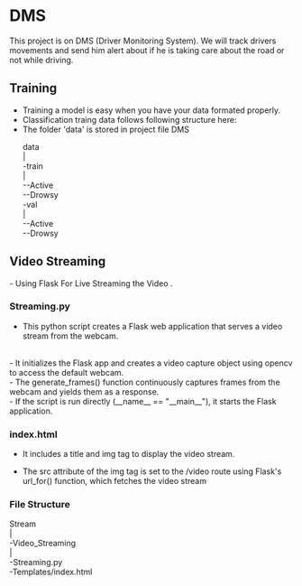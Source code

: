 # DMS
This project is on DMS (Driver Monitoring System). We will track drivers movements and send him alert about if he is taking care about the road or not while driving.

## Training
- Training a model is easy when you have your data formated properly.
- Classification traing data follows following structure here:
- The folder 'data' is stored in project file DMS
  <p>data <br>
    |<br>
      -train<br>
          | <br>
            --Active <br>
            --Drowsy <br>
      -val <br>
          | <br>
            --Active <br>
            --Drowsy <br> </p>
  



<h2> Video Streaming </h2>
 - Using Flask For Live Streaming the Video .
<br>
 <h3>Streaming.py</h3>

- This python script creates a Flask web application that serves a video stream from the webcam.
<br>
- It initializes the Flask app and creates a video capture object using opencv to access the default webcam.
<br>
- The generate_frames() function continuously captures frames from the webcam and yields them as a response.
<br>
- If the script is run directly (__name__ == "__main__"), it starts the Flask application.

<h3> index.html </h3>

- It includes a title and img tag to display the video stream. <br>

- The src attribute of the img tag is set to the /video route using Flask's url_for() function, which fetches the video stream

<h3>File Structure </h3>

Stream <br>
| <br>
-Video_Streaming <br>
 |<br>
-Streaming.py <br>
-Templates/index.html